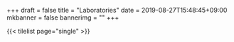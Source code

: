+++
draft = false
title = "Laboratories"
date = 2019-08-27T15:48:45+09:00
mkbanner = false
bannerimg = ""
+++


{{< tilelist page="single" >}}





